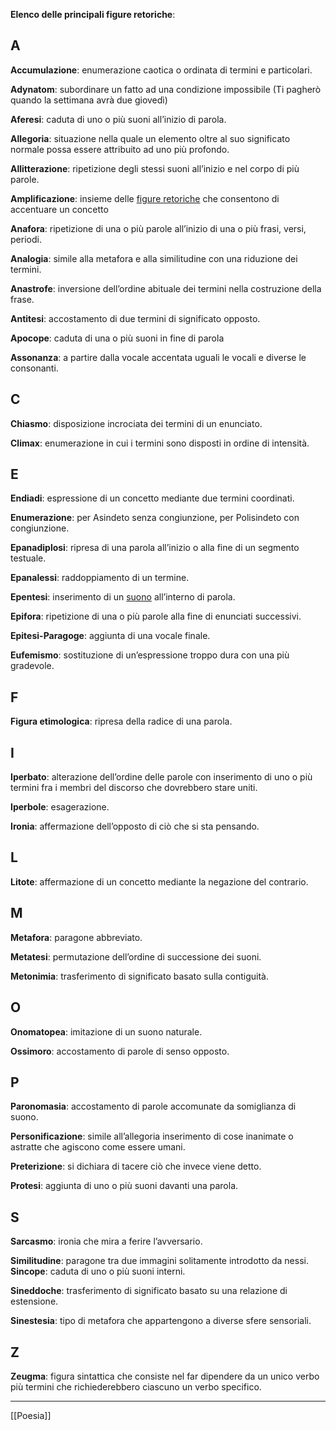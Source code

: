 **Elenco delle principali figure retoriche**:

A
---
**Accumulazione**: enumerazione caotica o ordinata di termini e particolari.  

**Adynatom**: subordinare un fatto ad una condizione impossibile (Ti pagherò quando la settimana avrà due giovedì)  

**Aferesi**: caduta di uno o più suoni all’inizio di parola. 

**Allegoria**: situazione nella quale un elemento oltre al suo significato normale possa essere attribuito ad uno più profondo.  

**Allitterazione**: ripetizione degli stessi suoni all’inizio e nel corpo di più parole. 

**Amplificazione**: insieme delle [figure retoriche](https://www.skuola.net/analisi-testo/elenco-figure-retoriche.html "Figure retoriche") che consentono di accentuare un concetto  

**Anafora**: ripetizione di una o più parole all’inizio di una o più frasi, versi, periodi.  

**Analogia**: simile alla metafora e alla similitudine con una riduzione dei termini.  

**Anastrofe**: inversione dell’ordine abituale dei termini nella costruzione della frase.  

**Antitesi**: accostamento di due termini di significato opposto.  

**Apocope**: caduta di una o più suoni in fine di parola 

**Assonanza**: a partire dalla vocale accentata uguali le vocali e diverse le consonanti.  

C
---
**Chiasmo**: disposizione incrociata dei termini di un enunciato.  

**Climax**: enumerazione in cui i termini sono disposti in ordine di intensità.  

E
---
**Endiadi**: espressione di un concetto mediante due termini coordinati.  

**Enumerazione**: per Asindeto senza congiunzione, per Polisindeto con congiunzione.  

**Epanadiplosi**: ripresa di una parola all’inizio o alla fine di un segmento testuale.  

**Epanalessi**: raddoppiamento di un termine.  

**Epentesi**: inserimento di un [suono](https://www.skuola.net/fisica/fisica-altro/caratteristiche-fondamentali-suono.html "Suono") all’interno di parola. 

**Epifora**: ripetizione di una o più parole alla fine di enunciati successivi.  

**Epitesi-Paragoge**: aggiunta di una vocale finale.  

**Eufemismo**: sostituzione di un’espressione troppo dura con una più gradevole.  

F
---
**Figura etimologica**: ripresa della radice di una parola.  

I
---
**Iperbato**: alterazione dell’ordine delle parole con inserimento di uno o più termini fra i membri del discorso che dovrebbero stare uniti.

**Iperbole**: esagerazione.  

**Ironia**: affermazione dell’opposto di ciò che si sta pensando.  

L
---
**Litote**: affermazione di un concetto mediante la negazione del contrario. 

M
---
**Metafora**: paragone abbreviato.  

**Metatesi**: permutazione dell’ordine di successione dei suoni.  

**Metonimia**: trasferimento di significato basato sulla contiguità.  

O
---
**Onomatopea**: imitazione di un suono naturale.  

**Ossimoro**: accostamento di parole di senso opposto.  

P
---
**Paronomasia**: accostamento di parole accomunate da somiglianza di suono.

**Personificazione**: simile all’allegoria inserimento di cose inanimate o astratte che agiscono come essere umani. 

**Preterizione**: si dichiara di tacere ciò che invece viene detto.  

**Protesi**: aggiunta di uno o più suoni davanti una parola.

S
---
**Sarcasmo**: ironia che mira a ferire l’avversario.  

**Similitudine**: paragone tra due immagini solitamente introdotto da nessi.  
**Sincope**: caduta di uno o più suoni interni.  

**Sineddoche**: trasferimento di significato basato su una relazione di estensione.  

**Sinestesia**: tipo di metafora che appartengono a diverse sfere sensoriali. 

Z
---
**Zeugma**: figura sintattica che consiste nel far dipendere da un unico verbo più termini che richiederebbero ciascuno un verbo specifico.

---
[[Poesia]]